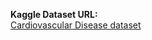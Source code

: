 **Kaggle Dataset URL:** <br/>
[Cardiovascular Disease dataset](https://www.kaggle.com/datasets/sulianova/cardiovascular-disease-dataset)
